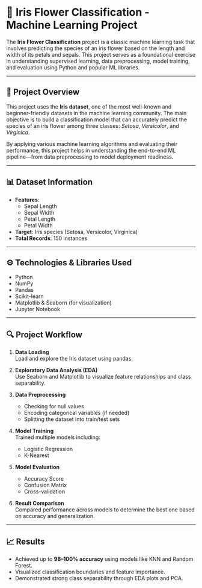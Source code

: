 # 🌸 Iris Flower Classification - Machine Learning Project

The **Iris Flower Classification** project is a classic machine learning task that involves predicting the species of an iris flower based on the length and width of its petals and sepals. This project serves as a foundational exercise in understanding supervised learning, data preprocessing, model training, and evaluation using Python and popular ML libraries.

---

## 📖 Project Overview

This project uses the **Iris dataset**, one of the most well-known and beginner-friendly datasets in the machine learning community. The main objective is to build a classification model that can accurately predict the species of an iris flower among three classes: *Setosa*, *Versicolor*, and *Virginica*.

By applying various machine learning algorithms and evaluating their performance, this project helps in understanding the end-to-end ML pipeline—from data preprocessing to model deployment readiness.

---

## 📊 Dataset Information

- **Features**:
  - Sepal Length
  - Sepal Width
  - Petal Length
  - Petal Width
- **Target**: Iris species (Setosa, Versicolor, Virginica)
- **Total Records**: 150 instances

---

## ⚙️ Technologies & Libraries Used

- Python
- NumPy
- Pandas
- Scikit-learn
- Matplotlib & Seaborn (for visualization)
- Jupyter Notebook

---

## 🔍 Project Workflow

1. **Data Loading**  
   Load and explore the Iris dataset using pandas.

2. **Exploratory Data Analysis (EDA)**  
   Use Seaborn and Matplotlib to visualize feature relationships and class separability.

3. **Data Preprocessing**  
   - Checking for null values
   - Encoding categorical variables (if needed)
   - Splitting the dataset into train/test sets

4. **Model Training**  
   Trained multiple models including:
   - Logistic Regression
   - K-Nearest
  
5. **Model Evaluation**  
   - Accuracy Score
   - Confusion Matrix
   - Cross-validation

6. **Result Comparison**  
   Compared performance across models to determine the best one based on accuracy and generalization.
   
---

## 📈 Results

- Achieved up to **98–100% accuracy** using models like KNN and Random Forest.
- Visualized classification boundaries and feature importance.
- Demonstrated strong class separability through EDA plots and PCA.
